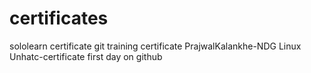 # certificates
sololearn certificate
git training certificate
PrajwalKalankhe-NDG Linux Unhatc-certificate
first day on github
